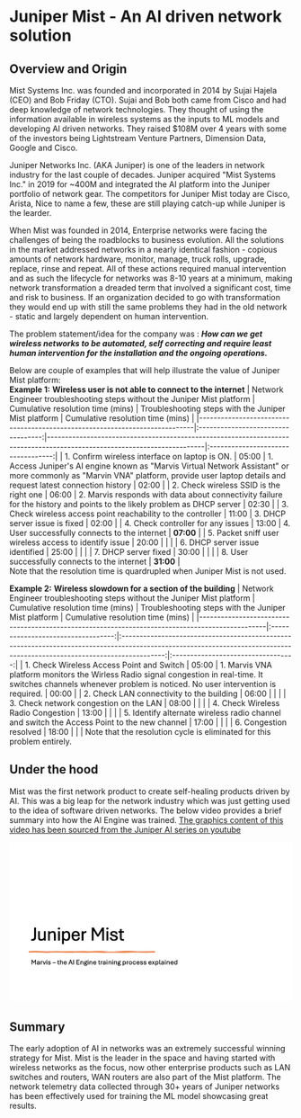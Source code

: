 # Juniper Mist - An AI driven network solution

## Overview and Origin 
Mist Systems Inc. was founded and incorporated in 2014 by Sujai Hajela (CEO) and Bob Friday (CTO).  Sujai and Bob both came from Cisco and had deep knowledge of network technologies. They thought of using the information available in wireless systems as the inputs to ML models and developing AI driven networks. They raised $108M over 4 years with some of the investors being Lightstream Venture Partners, Dimension Data, Google and Cisco.

Juniper Networks Inc. (AKA Juniper) is one of the leaders in network industry for the last couple of decades. Juniper acquired "Mist Systems Inc." in 2019 for ~400M and integrated the AI platform into the Juniper portfolio of network gear. The competitors for Juniper Mist today are Cisco, Arista, Nice to name a few, these are still playing catch-up while Juniper is the learder.

When Mist was founded in 2014, Enterprise networks were facing the challenges of being the roadblocks to business evolution. All the solutions in the market addressed networks in a nearly identical fashion - copious amounts of network hardware, monitor, manage, truck rolls, upgrade, replace, rinse and repeat. All of these actions required manual intervention and as such the lifecycle for networks was 8-10 years at a minimum, making network transformation a dreaded term that involved a significant cost, time and risk to business. If an organization decided to go with transformation they would end up with still the same problems they had in the old network - static and largely dependent on human intervention.

The problem statement/idea for the company was : ***How can we get wireless networks to be automated, self correcting and require least human intervention for the installation and the ongoing operations.*** 

Below are couple of examples that will help illustrate the value of Juniper Mist platform:\
**Example 1:** **Wireless user is not able to connect to the internet**
|  Network Engineer troubleshooting steps without the Juniper Mist platform  |  Cumulative resolution time (mins) | Troubleshooting steps with the Juniper Mist platform                                                                    |  Cumulative resolution time (mins) |
|----------------------------------------------------------------------------|:----------------------------------:|-------------------------------------------------------------------------------------------------------------------------|:----------------------------------:|
| 1. Confirm wireless interface on laptop is ON.                             |                05:00               | 1. Access Juniper's AI engine known as "Marvis Virtual Network Assistant" or more commonly as "Marvin VNA" platform, provide user laptop details and request latest connection history                      | 02:00                              |
| 2. Check wireless SSID is the right one                                    |                06:00               | 2. Marvis responds with data about connectivity failure for the history and points to the likely problem as DHCP server | 02:30                              |
| 3. Check wireless access point reachability to the controller              |                11:00               | 3. DHCP server issue is fixed                                                                                           | 02:00                              |
| 4. Check controller for any issues                                         |                13:00               | 4. User successfully connects to the internet                                                                           | **07:00**                              |
| 5. Packet sniff user wireless access to identify issue                     |                20:00               |                                                                                                                         |                                    |
| 6. DHCP server issue identified                                            |                25:00               |                                                                                                                         |                                    |
| 7. DHCP server fixed                                                       |                30:00               |                                                                                                                         |                                    |
| 8. User successfully connects to the internet                              |                **31:00**               |                                                                                                                        
Note that the resolution time is quardrupled when Juniper Mist is not used.

**Example 2:** **Wireless slowdown for a section of the building**
|  Network Engineer troubleshooting steps  without the Juniper Mist platform                     |  Cumulative resolution time (mins) |                                                          Troubleshooting steps  with the Juniper Mist platform                                                           |  Cumulative resolution time (mins) |
|------------------------------------------------------------------------------------------------|:----------------------------------:|:------------------------------------------------------------------------------------------------------------------------------------------------------------------------:|:----------------------------------:|
| 1. Check Wireless Access Point and Switch                                                      |                05:00               | 1. Marvis VNA platform monitors the Wirless Radio signal congestion in real-time.    It switches channels whenever problem is noticed. No user intervention is required. | 00:00                              |
| 2. Check LAN connectivity to the building                                                      |                06:00               |                                                                                                                                                                          |                                    |
| 3. Check network congestion on the LAN                                                         |                08:00               |                                                                                                                                                                          |                                    |
| 4. Check Wireless Radio Congestion                                                             |                13:00               |                                                                                                                                                                          |                                    |
| 5. Identify alternate wireless radio channel and    switch the Access Point to the new channel |                17:00               |                                                                                                                                                                          |                                    |
| 6. Congestion resolved                                                                         |                18:00               |                                                                                                                                                                          |                                    |
Note that the resolution cycle is eliminated for this problem entirely.

## Under the hood
Mist was the first network product to create self-healing products driven by AI. This was a big leap for the network industry which was just getting used to the idea of software driven networks. The below video provides a brief summary into how the AI Engine was trained. <a href="https://www.youtube.com/watch?v=h-cgOoxvPOI&list=PLGvolzhkU_gRu2Sq3O3yKpo8u0h3-NNe6&index=5">The graphics content of this video has been sourced from the Juniper AI series on youtube</a>

![Mist_video_git](https://github.com/aj1560/ai-case-study/blob/main/Mist_video_git.gif)

## Summary
The early adoption of AI in networks was an extremely successful winning strategy for Mist. Mist is the leader in the space and having started with wireless networks as the focus, now other enterprise products such as LAN switches and routers, WAN routers are also part of the Mist platform. The network telemetry data collected through 30+ years of Juniper networks has been effectively used for training the ML model showcasing great results.
